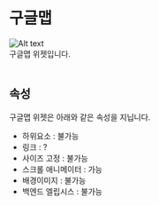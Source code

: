 # 구글맵
![Alt text](/img/property-googlemap.png)<br />
구글맵 위젯입니다.<br /><br />


## 속성
구글맵 위젯은 아래와 같은 속성을 지닙니다.

* 하위요소 : 불가능
* 링크 : ?
* 사이즈 고정 : 불가능
* 스크롤 애니메이터 : 가능
* 배경이미지 : 불가능
* 백엔드 엘립시스 : 불가능
<br />

